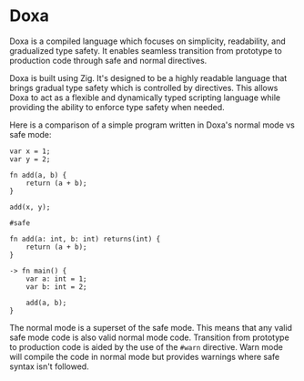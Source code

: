 # Doxa

Doxa is a compiled language which focuses on simplicity, readability, and gradualized type safety. It enables seamless transition from prototype to production code through safe and normal directives.

Doxa is built using Zig. It's designed to be a highly readable language that brings gradual type safety which is controlled by directives. This allows Doxa to act as a flexible and dynamically typed scripting language while providing the ability to enforce type safety when needed.

Here is a comparison of a simple program written in Doxa's normal mode vs safe mode:

```
var x = 1;
var y = 2;

fn add(a, b) {
    return (a + b);
}

add(x, y);
```

```
#safe

fn add(a: int, b: int) returns(int) {
    return (a + b);
}

-> fn main() {
    var a: int = 1;
    var b: int = 2;

    add(a, b);
}
```

The normal mode is a superset of the safe mode. This means that any valid safe mode code is also valid normal mode code.
Transition from prototype to production code is aided by the use of the `#warn` directive. Warn mode will compile the code in
normal mode but provides warnings where safe syntax isn't followed.
